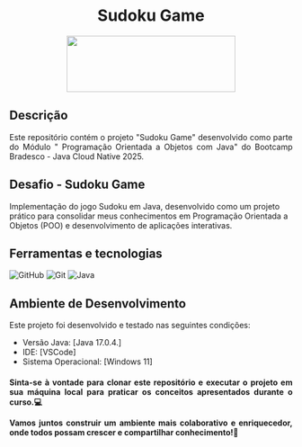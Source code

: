 

<h1 align="center"> Sudoku Game</h1>

<p align="center">
  <img width="300" height="100" src="https://static.wixstatic.com/media/7a378f_5140deabd7d040378d740069cb692b87~mv2.png/v1/crop/x_0,y_10,w_1334,h_493/fill/w_568,h_208,al_c,q_85,usm_0.66_1.00_0.01,enc_auto/logo%20DIO.png">
</p>


## Descrição 
<p align="justify">
Este repositório contém o projeto "Sudoku Game" desenvolvido como parte do Módulo " Programação Orientada a Objetos com Java" do Bootcamp Bradesco - Java Cloud Native 2025.</p>

## Desafio - Sudoku Game
Implementação do jogo Sudoku em Java, desenvolvido como um projeto prático para consolidar meus conhecimentos em Programação Orientada a Objetos (POO) e desenvolvimento de aplicações interativas.

## Ferramentas e tecnologias
![GitHub](https://img.shields.io/badge/GitHub-000?style=for-the-badge&logo=github&logoColor=30A3DC)
![Git](https://img.shields.io/badge/Git-000?style=for-the-badge&logo=git&logoColor=E94D5F)
![Java](https://img.shields.io/badge/Java-000?style=for-the-badge&logo=openjdk&logoColor=ED8B00)

## Ambiente de Desenvolvimento
Este projeto foi desenvolvido e testado nas seguintes condições:

* Versão Java: [Java 17.0.4.]
* IDE: [VSCode] 
* Sistema Operacional: [Windows 11] 



<h4 align="justify">

Sinta-se à vontade para clonar este repositório e executar o projeto em sua máquina local para praticar os conceitos apresentados durante o curso.💻

Vamos juntos construir um ambiente mais colaborativo e enriquecedor, onde todos possam crescer e compartilhar conhecimento!🚀
